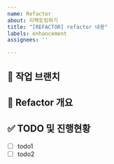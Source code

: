 ```yaml
---
name: Refactor
about: 리팩토링하기
title: "[REFACTOR] refactor 내용"
labels: enhancement
assignees: ''

---
```


<!-- Assignees, Labels 체크하기 -->

## 🌴 작업 브랜치 <!-- 작업할 브랜치 명시 -->

## 🔨 Refactor 개요 <!-- 리팩토링 하는 이유, 어떤 구조로 변경할 것인지 작성 -->

## ✅ TODO 및 진행현황 <!-- 할 일 목록을 만들고 진행사항 표시 -->

- [ ] todo1
- [ ] todo2

